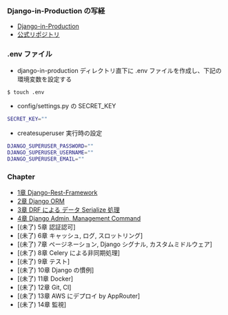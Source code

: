 ### Django-in-Production の写経

- [Django-in-Production](https://amzn.asia/d/ev539xN)
- [公式リポジトリ](https://github.com/PacktPublishing/Django-in-Production)

### .env ファイル
- django-in-production ディレクトリ直下に .env ファイルを作成し、下記の環境変数を設定する
```sh
$ touch .env
```
- config/settings.py の SECRET_KEY
```sh
SECRET_KEY=""
```
- createsuperuser 実行時の設定
```sh
DJANGO_SUPERUSER_PASSWORD=""
DJANGO_SUPERUSER_USERNAME=""
DJANGO_SUPERUSER_EMAIL=""
```

### Chapter
- [1章 Django-Rest-Framework](ch01/)
- [2章 Django ORM](ch02/)
- [3章 DRF による データ Serialize 処理](ch03/)
- [4章 Django Admin, Management Command](ch04/)
- [(未了) 5章 認証認可]
- [(未了) 6章 キャッシュ, ログ, スロットリング]
- [(未了) 7章 ページネーション, Django シグナル, カスタムミドルウェア]
- [(未了) 8章 Celery による非同期処理]
- [(未了) 9章 テスト]
- [(未了) 10章 Django の慣例]
- [(未了) 11章 Docker]
- [(未了) 12章 Git, CI]
- [(未了) 13章 AWS にデプロイ by AppRouter]
- [(未了) 14章 監視]
